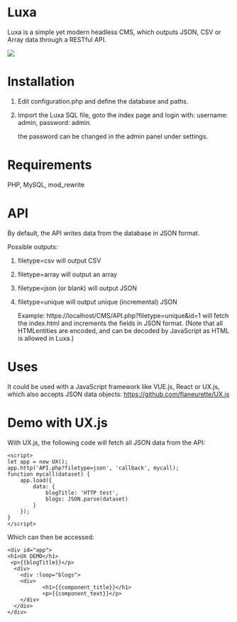 # Luxa
Luxa is a simple yet modern headless CMS, which outputs JSON, CSV or Array data through a RESTful API.

<img src="https://github.com/flaneurette/Plain-UI/blob/main/assets/screen.png" />

# Installation

1. Edit configuration.php and define the database and paths.
2. Import the Luxa SQL file, goto the index page and login with: username: admin, password: admin.

   the password can be changed in the admin panel under settings.

# Requirements
PHP, MySQL, mod_rewrite

# API
By default, the API writes data from the database in JSON format. 

Possible outputs:

1. filetype=csv will output CSV
2. filetype=array will output an array
3. filetype=json (or blank) will output JSON
4. filetype=unique will output unique (incremental) JSON

   Example: https://localhost/CMS/API.php?filetype=unique&id=1
   will fetch the index.html and increments the fields in JSON format.
   (Note that all HTMLentities are encoded, and can be decoded by JavaScript as HTML is allowed in Luxa.) 
   
# Uses
It could be used with a JavaScript framework like VUE.js, React or UX.js, which also accepts JSON data objects:
https://github.com/flaneurette/UX.js

# Demo with UX.js
With UX.js, the following code will fetch all JSON data from the API:

	<script>
	let app = new UX();
	app.http('API.php?filetype=json', 'callback', mycall);
	function mycall(dataset) {
		app.load({
			data: {
				blogTitle: 'HTTP test',
				blogs: JSON.parse(dataset)
			}
		});
	}
	</script>

Which can then be accessed:
```
<div id="app">
<h1>UX DEMO</h1>
 <p>{{blogTitle}}</p>
  <div>
    <div :loop="blogs">
	<div>
           <h1>{{component_title}}</h1>
           <p>{{component_text}}</p>
	</div>
  </div>
</div>
```
